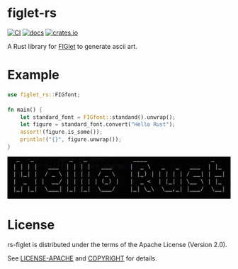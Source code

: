 # figlet-rs

[![CI](https://travis-ci.com/yuanbohan/rs-figlet.svg?branch=master)](https://travis-ci.com/yuanbohan/rs-figlet)
[![docs](https://docs.rs/figlet-rs/badge.svg)](https://docs.rs/figlet-rs)
[![crates.io](https://img.shields.io/crates/v/figlet-rs.svg)](https://crates.io/crates/figlet-rs)

A Rust library for [FIGlet](http://www.figlet.org/) to generate ascii art.

# Example

```rust
use figlet_rs::FIGfont;

fn main() {
    let standard_font = FIGfont::standand().unwrap();
    let figure = standard_font.convert("Hello Rust");
    assert!(figure.is_some());
    println!("{}", figure.unwrap());
}
```

![figlet-sample](./figlet-sample.png)

# License

rs-figlet is distributed under the terms of the Apache License (Version 2.0).

See [LICENSE-APACHE](LICENSE-APACHE) and [COPYRIGHT](COPYRIGHT) for details.
